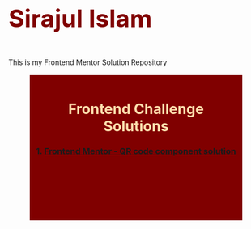 
<h1 style="color: maroon; font-size:48px;">Sirajul Islam</h1>
<br/>
This is my Frontend Mentor Solution Repository
<br/>

<br/>
<div style="margin: auto;width: 400px; text-align: center; background: maroon; padding: 10px;">
  <h1 style="color:navajowhite;"> Frontend Challenge Solutions</h1>
<h3> 1. 
<a href="https://github.com/sirajshaon/frontendMentor/tree/main/qr-code-component-main"> Frontend Mentor - QR code component solution </a>
<br/>
<br/>

<br/>
<br/>

<br/>
<br/>

 </h3></div>
